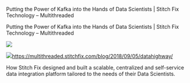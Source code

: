 Putting the Power of Kafka into the Hands of Data Scientists | Stitch Fix Technology – Multithreaded

Putting the Power of Kafka into the Hands of Data Scientists | Stitch Fix Technology – Multithreaded

![](../_resources/7b9136bc37a66af0af0c6ff39461e187.png)

![](../_resources/ea4b13a1159373263f2d072cf46822c2.png)https://multithreaded.stitchfix.com/blog/2018/09/05/datahighway/

How Stitch Fix designed and built a scalable, centralized and self-service data integration platform tailored to the needs of their Data Scientists.